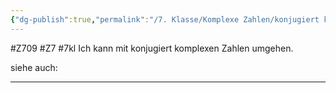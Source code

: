 ```yaml
---
{"dg-publish":true,"permalink":"/7. Klasse/Komplexe Zahlen/konjugiert komplexe Zahl/"}
---
```


#Z709 #Z7 #7kl
Ich kann mit konjugiert komplexen Zahlen umgehen.

siehe auch:
___

